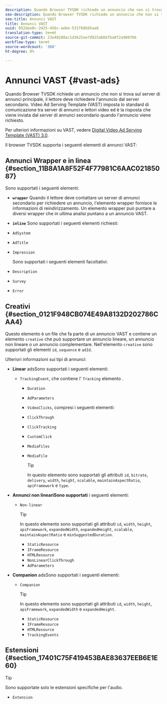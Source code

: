 ```yaml
---
description: Quando Browser TVSDK richiede un annuncio che non si trova sul server di annunci principale, il lettore deve richiedere l'annuncio dal server secondario. Video Ad Serving Template (VAST) imposta lo standard di comunicazione tra server di annunci e lettori video ed è la risposta che viene inviata dal server di annunci secondario quando l'annuncio viene richiesto.
seo-description: Quando Browser TVSDK richiede un annuncio che non si trova sul server di annunci principale, il lettore deve richiedere l'annuncio dal server secondario. Video Ad Serving Template (VAST) imposta lo standard di comunicazione tra server di annunci e lettori video ed è la risposta che viene inviata dal server di annunci secondario quando l'annuncio viene richiesto.
seo-title: Annunci VAST
title: Annunci VAST
uuid: 052dae0c-2425-456c-aebe-531f68bb5aa8
translation-type: tm+mt
source-git-commit: 23a48208ac1d3625ae7d925ab6bfba8f2a980766
workflow-type: tm+mt
source-wordcount: '368'
ht-degree: 0%

---
```



# Annunci VAST {#vast-ads}

Quando Browser TVSDK richiede un annuncio che non si trova sul server di annunci principale, il lettore deve richiedere l&#39;annuncio dal server secondario. Video Ad Serving Template (VAST) imposta lo standard di comunicazione tra server di annunci e lettori video ed è la risposta che viene inviata dal server di annunci secondario quando l&#39;annuncio viene richiesto.

Per ulteriori informazioni su VAST, vedere [Digital Video Ad Serving Template (VAST) 3.0](https://www.iab.com/wp-content/uploads/2015/06/VASTv3_0.pdf).

Il browser TVSDK supporta i seguenti elementi di annunci VAST:

## Annunci Wrapper e in linea {#section_11B8A1A8F52F4F77981C6AAC02185087}

Sono supportati i seguenti elementi:

* **`wrapper`** Quando il lettore deve contattare un server di annunci secondario per richiedere un annuncio, l&#39;elemento wrapper fornisce le informazioni di reindirizzamento. Un elemento wrapper può puntare a diversi wrapper che in ultima analisi puntano a un annuncio VAST.

* **`inline`** Sono supportati i seguenti elementi richiesti:

* `AdSystem`
* `AdTitle`
* `Impression`

   Sono supportati i seguenti elementi facoltativi:

* `Description`
* `Survey`
* `Error`

## Creativi {#section_0121F948CB074E49A8132D202786CAA4}

Questo elemento è un file che fa parte di un annuncio VAST e contiene un elemento `creative` che può supportare un annuncio lineare, un annuncio non lineare o un annuncio complementare. Nell&#39;elemento `creative` sono supportati gli elementi `id`, `sequence` e `adId`.

Ulteriori informazioni sui tipi di annunci:

* **Linear** adsSono supportati i seguenti elementi:

   * `TrackingEvent`, che contiene l&#39; `Tracking` elemento .
      * `Duration`
      * `AdParameters`
      * `VideoClicks`, compresi i seguenti elementi:

      * `ClickThrough`
      * `ClickTracking`
      * `CustomClick`

      * `MediaFiles`

      * `MediaFile`

         >[!TIP]
         >
         >In questo elemento sono supportati gli attributi `id`, `bitrate`, `delivery`, `width`, `height`, `scalable`, `maintainAspectRatio`, `apiFramework` e `type`.

* **Annunci non lineariSono supportati** i seguenti elementi:

   * `Non-linear`

      >[!TIP]
      >
      >In questo elemento sono supportati gli attributi `id`, `width`, `height`, `apiFramework`, `expandedWidth`, `expandedHeight`, `scalable`, `maintainAspectRatio` e `minSuggestedDuration`.

      * `StaticResource`
      * `IFrameResource`
      * `HTMLResource`
      * `NonLinearClickThrough`
      * `AdParameters`

* **Companion** adsSono supportati i seguenti elementi:

   * `Companion`

      >[!TIP]
      >
      >In questo elemento sono supportati gli attributi `id`, `width`, `height`, `apiFramework`, `expandedWidth` e `expandedHeight`.

      * `StaticResource`
      * `IFrameResource`
      * `HTMLResource`
      * `TrackingEvents`

## Estensioni {#section_17401C75F419453BAE83637EEB6E1E60}

>[!TIP]
>
>Sono supportate solo le estensioni specifiche per l&#39;audio.

* `Extension`
